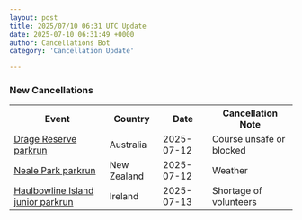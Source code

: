 ```yaml
---
layout: post
title: 2025/07/10 06:31 UTC Update
date: 2025-07-10 06:31:49 +0000
author: Cancellations Bot
category: 'Cancellation Update'

---
```


<h3>New Cancellations</h3>
<div class='hscrollable'>
<table style='width: 100%'>
    <tr>
        <th>Event</th>
        <th>Country</th>
        <th>Date</th>
        <th>Cancellation Note</th>
    </tr>
    <tr>
        <td><a href="https://www.parkrun.com.au/dragereserve">Drage Reserve parkrun</a></td>
        <td>Australia</td>
        <td>2025-07-12</td>
        <td>Course unsafe or blocked</td>
    </tr>
    <tr>
        <td><a href="https://www.parkrun.co.nz/nealepark">Neale Park parkrun</a></td>
        <td>New Zealand</td>
        <td>2025-07-12</td>
        <td>Weather</td>
    </tr>
    <tr>
        <td><a href="https://www.parkrun.ie/haulbowlineisland-juniors">Haulbowline Island junior parkrun</a></td>
        <td>Ireland</td>
        <td>2025-07-13</td>
        <td>Shortage of volunteers</td>
    </tr>
</table>
</div>
